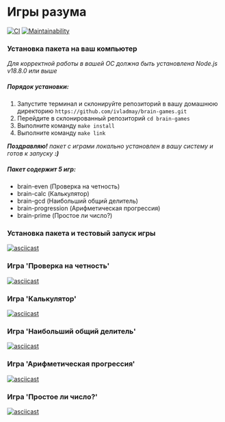 # Игры разума

[![CI](https://github.com/ivladmay/brain-games/actions/workflows/CI.yml/badge.svg)](https://github.com/ivladmay/brain-games/actions/workflows/CI.yml) [![Maintainability](https://api.codeclimate.com/v1/badges/ec4bdf72e8ab44a3d55c/maintainability)](https://codeclimate.com/github/ivladmay/brain-games/maintainability)

### Установка пакета на ваш компьютер

_Для корректной работы в вашей ОС должна быть установлена Node.js v18.8.0 или выше_

##### Порядок установки:

1. Запустите терминал и склонируйте репозиторий в вашу домашнюю директорию
   `https://github.com/ivladmay/brain-games.git`
2. Перейдите в склонированный репозиторий `cd brain-games`
3. Выполните команду `make install`
4. Выполните команду `make link`

**_Поздравляю!_** _пакет с играми локально установлен в вашу систему и готов к запуску_ **_:)_**

##### Пакет содержит 5 игр:

- brain-even (Проверка на четность)
- brain-calc (Калькулятор)
- brain-gcd (Наибольший общий делитель)
- brain-progression (Арифметическая прогрессия)
- brain-prime (Простое ли число?)

### Установка пакета и тестовый запуск игры

[![asciicast](https://asciinema.org/a/wZph37enSV7tYpVDODc1xXr43.svg)](https://asciinema.org/a/wZph37enSV7tYpVDODc1xXr43)

### Игра 'Проверка на четность'

[![asciicast](https://asciinema.org/a/m3I2ROMN6JeQUwUM3aBoOgeeb.svg)](https://asciinema.org/a/m3I2ROMN6JeQUwUM3aBoOgeeb)

### Игра 'Калькулятор'

[![asciicast](https://asciinema.org/a/W7BHcHJxqY0STGeISpwH1xtMw.svg)](https://asciinema.org/a/W7BHcHJxqY0STGeISpwH1xtMw)

### Игра 'Наибольший общий делитель'

[![asciicast](https://asciinema.org/a/HE2Hflxw7oXDD4LRmyWwFG2iZ.svg)](https://asciinema.org/a/HE2Hflxw7oXDD4LRmyWwFG2iZ)

### Игра 'Арифметическая прогрессия'

[![asciicast](https://asciinema.org/a/Rm9gXBhiR0RadvRbhtOfQmJsY.svg)](https://asciinema.org/a/Rm9gXBhiR0RadvRbhtOfQmJsY)

### Игра 'Простое ли число?'

[![asciicast](https://asciinema.org/a/sdKagLfmFl1bmI3cvAsXvMOnh.svg)](https://asciinema.org/a/sdKagLfmFl1bmI3cvAsXvMOnh)
